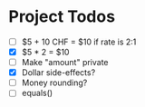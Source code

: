 # Project Todos

* [ ] $5 + 10 CHF = $10 if rate is 2:1
* [x] $5 * 2 = $10
* [ ] Make "amount" private
* [x] Dollar side-effects?
* [ ] Money rounding?
* [ ] equals()